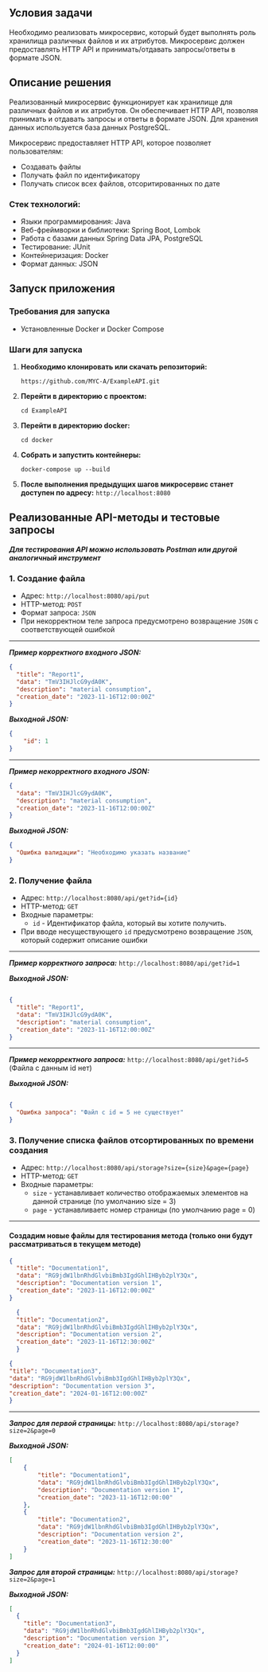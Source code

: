 ## Условия задачи

Необходимо реализовать микросервис, который будет выполнять роль хранилища различных файлов и их атрибутов.
Микросервис должен предоставлять HTTP API и принимать/отдавать запросы/ответы в формате JSON.


## Описание решения
Реализованный микросервис функционирует как хранилище для различных файлов и их атрибутов. Он обеспечивает HTTP API, позволяя принимать и отдавать запросы и ответы в формате JSON. Для хранения данных используется база данных PostgreSQL.

Микросервис предоставляет HTTP API, которое позволяет пользователям:
- Создавать файлы
- Получать файл по идентификатору
- Получать список всех файлов, отсоритированных по дате

### Стек технологий:
+ Языки программирования: Java
+ Веб-фреймворки и библиотеки: Spring Boot, Lombok
+ Работа с базами данных Spring Data JPA, PostgreSQL
+ Тестирование: JUnit
+ Контейнеризация: Docker
+ Формат данных: JSON

## Запуск приложения

### Требования для запуска
* Установленные Docker и Docker Compose

### Шаги для запуска

1. **Необходимо клонировать или скачать репозиторий:**
    ```shell
    https://github.com/MYC-A/ExampleAPI.git
2. **Перейти в директорию с проектом:**
    ```shell
   cd ExampleAPI
3. **Перейти в директорию docker:**
    ```shell
   cd docker
4. **Собрать и запустить контейнеры:**
    ```shell
   docker-compose up --build
5. **После выполнения предыдущих шагов микросервис станет доступен по адресу:** `http://localhost:8080`


## Реализованные API-методы и тестовые запросы
___Для тестирования API можно использовать Postman или другой аналогичный инструмент___
### 1. Создание файла <br>
- Адрес: `http://localhost:8080/api/put`
- HTTP-метод: `POST`
- Формат запроса: `JSON`
- При некорректном теле запроса предусмотрено возвращение `JSON` c соответствующей ошибкой

___
___Пример корректного входного JSON:___
```json
{
  "title": "Report1",
  "data": "TmV3IHJlcG9ydA0K",
  "description": "material consumption",
  "creation_date": "2023-11-16T12:00:00Z"
}
```

___Выходной JSON:___
```json
{
    "id": 1
}
```
___
___Пример некорректного входного JSON:___
```json
{
  "data": "TmV3IHJlcG9ydA0K",
  "description": "material consumption",
  "creation_date": "2023-11-16T12:00:00Z"
}
```

___Выходной JSON:___
```json
{
  "Ошибка валидации": "Необходимо указать название"
}
```

### 2. Получение файла

- Адрес: `http://localhost:8080/api/get?id={id}`
- HTTP-метод: `GET`
- Входные параметры:
    - `id` - Идентификатор файла, который вы хотите получить.
- При вводе несуществующего `id` предусмотрено возвращение  `JSON`, который содержит описание ошибки
___
___Пример корректного запроса:___ `http://localhost:8080/api/get?id=1`


___Выходной JSON:___
```json

{
  "title": "Report1",
  "data": "TmV3IHJlcG9ydA0K",
  "description": "material consumption",
  "creation_date": "2023-11-16T12:00:00Z"
}
```
---
___Пример некорректного запроса:___ `http://localhost:8080/api/get?id=5` (Файла с данным id нет)


___Выходной JSON:___
```json

{
  "Ошибка запроса": "Файл с id = 5 не существует"
}
```

### 3. Получение списка файлов отсортированных по времени создания
- Адрес: `http://localhost:8080/api/storage?size={size}&page={page}`
- HTTP-метод: `GET`
- Входные параметры:
    - `size` - устанавливает количество отображаемых элементов на данной странице (по умолчанию size = 3)
    - `page` - устанавливаетс номер страницы (по умолчанию page = 0)
___
#### Создадим новые файлы для тестирования метода (только они будут рассматриваться в текущем методе)
```json
{
  "title": "Documentation1",
  "data": "RG9jdW1lbnRhdGlvbiBmb3IgdGhlIHByb2plY3Qx",
  "description": "Documentation version 1",
  "creation_date": "2023-11-16T12:00:00Z"
}
```
```json
  {
  "title": "Documentation2",
  "data": "RG9jdW1lbnRhdGlvbiBmb3IgdGhlIHByb2plY3Qx",
  "description": "Documentation version 2",
  "creation_date": "2023-11-16T12:30:00Z"
  }
```
  ```json
  {
  "title": "Documentation3",
  "data": "RG9jdW1lbnRhdGlvbiBmb3IgdGhlIHByb2plY3Qx",
  "description": "Documentation version 3",
  "creation_date": "2024-01-16T12:00:00Z"
  }
  ```
---
___Запрос для первой страницы:___ `http://localhost:8080/api/storage?size=2&page=0`


___Выходной JSON:___
```json
[
    {
        "title": "Documentation1",
        "data": "RG9jdW1lbnRhdGlvbiBmb3IgdGhlIHByb2plY3Qx",
        "description": "Documentation version 1",
        "creation_date": "2023-11-16T12:00:00"
    },
    {
        "title": "Documentation2",
        "data": "RG9jdW1lbnRhdGlvbiBmb3IgdGhlIHByb2plY3Qx",
        "description": "Documentation version 2",
        "creation_date": "2023-11-16T12:30:00"
    }
]
```

___Запрос для второй страницы:___ `http://localhost:8080/api/storage?size=2&page=1`


___Выходной JSON:___
```json
[
  {
    "title": "Documentation3",
    "data": "RG9jdW1lbnRhdGlvbiBmb3IgdGhlIHByb2plY3Qx",
    "description": "Documentation version 3",
    "creation_date": "2024-01-16T12:00:00"
  }
]
```